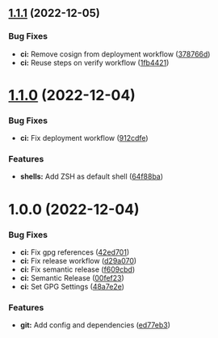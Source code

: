 ## [1.1.1](https://github.com/roalcantara/cockpit/compare/v1.1.0...v1.1.1) (2022-12-05)


### Bug Fixes

* **ci:** Remove cosign from deployment workflow ([378766d](https://github.com/roalcantara/cockpit/commit/378766d47f246e8f0b20fcfc4f904ecde9f859ac))
* **ci:** Reuse steps on verify workflow ([1fb4421](https://github.com/roalcantara/cockpit/commit/1fb44218c238dcc88d648d8a7f36e9b75f18123a))

# [1.1.0](https://github.com/roalcantara/cockpit/compare/v1.0.0...v1.1.0) (2022-12-04)


### Bug Fixes

* **ci:** Fix deployment workflow ([912cdfe](https://github.com/roalcantara/cockpit/commit/912cdfe5032846b7189312d26d55b61852441899))


### Features

* **shells:** Add ZSH as default shell ([64f88ba](https://github.com/roalcantara/cockpit/commit/64f88ba0ca5c9ae141dc88743997a54e31672ed9))

# 1.0.0 (2022-12-04)


### Bug Fixes

* **ci:** Fix gpg references ([42ed701](https://github.com/roalcantara/cockpit/commit/42ed7016901d1a709f4101da13f011cf9fa966cf))
* **ci:** Fix release workflow ([d29a070](https://github.com/roalcantara/cockpit/commit/d29a070bc19e5cf01e1cf8afaad5b60a76dfbcc8))
* **ci:** Fix semantic release ([f609cbd](https://github.com/roalcantara/cockpit/commit/f609cbd63170c766dae8bce96b27b0c110a86886))
* **ci:** Semantic Release ([00fef23](https://github.com/roalcantara/cockpit/commit/00fef23dcfc12a1e54085af1814d07de96700ca6))
* **ci:** Set GPG Settings ([48a7e2e](https://github.com/roalcantara/cockpit/commit/48a7e2ebb1e81520dbd8f1e8b9a27746b3c4ce34))


### Features

* **git:** Add config and dependencies ([ed77eb3](https://github.com/roalcantara/cockpit/commit/ed77eb32602850da310974a01c456ed02d29176f))
